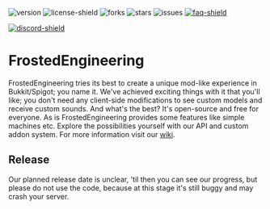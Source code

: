 [version]: http://img.shields.io/github/downloads/IceyLeagons/FrostedEngineering/total.svg?style=for-the-badge
[discord-invite]: https://discord.gg/uej8rGb
[faq]: https://github.com/IceyLeagons/FrostedEngineering/wiki
[troubleshooting]: https://google.com/\)-Troubleshooting
[discord-shield]: https://discord.com/api/guilds/489789322300620801/widget.png?style=banner2
[faq-shield]: https://img.shields.io/badge/Wiki-FAQ-blue.svg?style=for-the-badge
[troubleshooting-shield]: https://img.shields.io/badge/Wiki-Troubleshooting-red.svg?style=for-the-badge
[license-shield]: https://img.shields.io/github/license/IceyLeagons/FrostedEngineering?style=for-the-badge
[forks]: https://img.shields.io/github/forks/IceyLeagons/FrostedEngineering?style=for-the-badge
[stars]: https://img.shields.io/github/stars/IceyLeagons/FrostedEngineering?style=for-the-badge
[issues]: https://img.shields.io/github/issues/IceyLeagons/FrostedEngineering?style=for-the-badge

 ![version][]  ![license-shield][] ![forks][] ![stars][]
 ![issues][] [ ![faq-shield] ][faq]
 
[ ![discord-shield][] ][discord-invite]

# FrostedEngineering
FrostedEngineering tries its best to create a unique mod-like experience in Bukkit/Spigot; you name it. We've achieved exciting things with it that you'll like; you don't need any client-side modifications to see custom models and receive custom sounds. And what's the best? It's open-source and free for everyone. As is FrostedEngineering provides some features like simple machines etc. Explore the possibilities yourself with our API and custom addon system.
For more information visit our [wiki](https://github.com/IceyLeagons/FrostedEngineering/wiki).

## Release
Our planned release date is unclear, 'til then you can see our progress, but please do not use the code, because at this stage it's still buggy and may crash your server.
